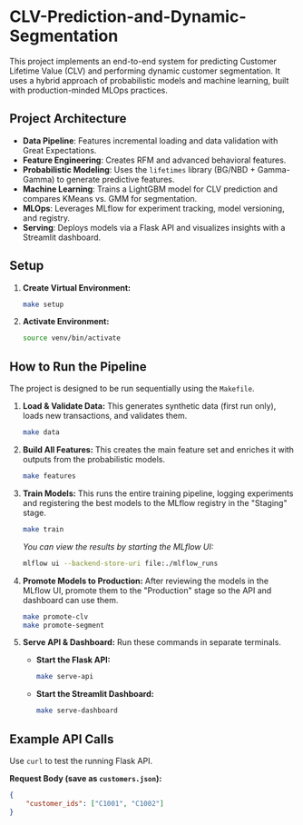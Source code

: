 # CLV-Prediction-and-Dynamic-Segmentation

This project implements an end-to-end system for predicting Customer Lifetime Value (CLV) and performing dynamic customer segmentation. It uses a hybrid approach of probabilistic models and machine learning, built with production-minded MLOps practices.

## Project Architecture
- **Data Pipeline**: Features incremental loading and data validation with Great Expectations.
- **Feature Engineering**: Creates RFM and advanced behavioral features.
- **Probabilistic Modeling**: Uses the `lifetimes` library (BG/NBD + Gamma-Gamma) to generate predictive features.
- **Machine Learning**: Trains a LightGBM model for CLV prediction and compares KMeans vs. GMM for segmentation.
- **MLOps**: Leverages MLflow for experiment tracking, model versioning, and registry.
- **Serving**: Deploys models via a Flask API and visualizes insights with a Streamlit dashboard.

## Setup

1.  **Create Virtual Environment:**
    ```bash
    make setup
    ```
2.  **Activate Environment:**
    ```bash
    source venv/bin/activate
    ```

## How to Run the Pipeline

The project is designed to be run sequentially using the `Makefile`.

1.  **Load & Validate Data:**
    This generates synthetic data (first run only), loads new transactions, and validates them.
    ```bash
    make data
    ```

2.  **Build All Features:**
    This creates the main feature set and enriches it with outputs from the probabilistic models.
    ```bash
    make features
    ```

3.  **Train Models:**
    This runs the entire training pipeline, logging experiments and registering the best models to the MLflow registry in the "Staging" stage.
    ```bash
    make train
    ```
    *You can view the results by starting the MLflow UI:*
    ```bash
    mlflow ui --backend-store-uri file:./mlflow_runs
    ```

4.  **Promote Models to Production:**
    After reviewing the models in the MLflow UI, promote them to the "Production" stage so the API and dashboard can use them.
    ```bash
    make promote-clv
    make promote-segment
    ```

5.  **Serve API & Dashboard:**
    Run these commands in separate terminals.

    * **Start the Flask API:**
        ```bash
        make serve-api
        ```
    * **Start the Streamlit Dashboard:**
        ```bash
        make serve-dashboard
        ```

## Example API Calls

Use `curl` to test the running Flask API.

**Request Body (save as `customers.json`):**
```json
{
    "customer_ids": ["C1001", "C1002"]
}

